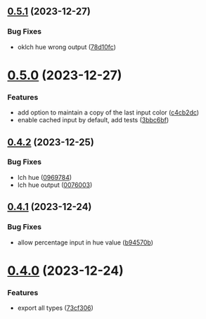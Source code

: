 ## [0.5.1](https://github.com/jeronimoek/color-translate/compare/v0.5.0...v0.5.1) (2023-12-27)


### Bug Fixes

* oklch hue wrong output ([78d10fc](https://github.com/jeronimoek/color-translate/commit/78d10fc4746d86fca5b134435d3511b6ae6c9c17))



# [0.5.0](https://github.com/jeronimoek/color-translate/compare/v0.4.2...v0.5.0) (2023-12-27)


### Features

* add option to maintain a copy of the last input color ([c4cb2dc](https://github.com/jeronimoek/color-translate/commit/c4cb2dcfc2f6c9f2cdf7a2293bd001c46d3172a3))
* enable cached input by default, add tests ([3bbc6bf](https://github.com/jeronimoek/color-translate/commit/3bbc6bf0c1328045edce2c129010cabc20af4599))



## [0.4.2](https://github.com/jeronimoek/color-translate/compare/v0.4.1...v0.4.2) (2023-12-25)


### Bug Fixes

* lch hue ([0969784](https://github.com/jeronimoek/color-translate/commit/0969784dd315ee1ef2f0e2b9f0d6bc9af84a1977))
* lch hue output ([0076003](https://github.com/jeronimoek/color-translate/commit/0076003764b79ab2b1157999e346fa6cca208fce))



## [0.4.1](https://github.com/jeronimoek/color-translate/compare/v0.4.0...v0.4.1) (2023-12-24)


### Bug Fixes

* allow percentage input in hue value ([b94570b](https://github.com/jeronimoek/color-translate/commit/b94570b8b435a2df7c5bf2bb332e480076459fe1))



# [0.4.0](https://github.com/jeronimoek/color-translate/compare/v0.3.3...v0.4.0) (2023-12-24)


### Features

* export all types ([73cf306](https://github.com/jeronimoek/color-translate/commit/73cf306909109f82a8564f5e27092d9f0f77645c))



